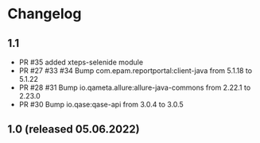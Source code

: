 # Changelog

## 1.1

* PR #35 added xteps-selenide module
* PR #27 #33 #34 Bump com.epam.reportportal:client-java from 5.1.18 to 5.1.22
* PR #28 #31 Bump io.qameta.allure:allure-java-commons from 2.22.1 to 2.23.0
* PR #30 Bump io.qase:qase-api from 3.0.4 to 3.0.5

## 1.0 (released 05.06.2022)
